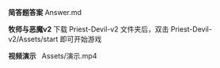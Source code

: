 **简答题答案** Answer.md

**牧师与恶魔v2** 下载 Priest-Devil-v2 文件夹后，双击 Priest-Devil-v2/Assets/start 即可开始游戏

**视频演示**   Assets/演示.mp4
